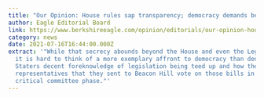 ```yaml
---
title: "Our Opinion: House rules sap transparency; democracy demands better"
author: Eagle Editorial Board
link: https://www.berkshireeagle.com/opinion/editorials/our-opinion-house-rules-sap-transparency-democracy-demands-better/article_0e5a11d0-e64b-11eb-b4e7-cb2ff72784eb.html
category: news
date: 2021-07-16T16:44:00.000Z
extract: '"While that secrecy abounds beyond the House and even the Legislature,
  it is hard to think of a more exemplary affront to democracy than denying Bay
  Staters decent foreknowledge of legislation being teed up and how the
  representatives that they sent to Beacon Hill vote on those bills in the
  critical committee phase."'
---
```

